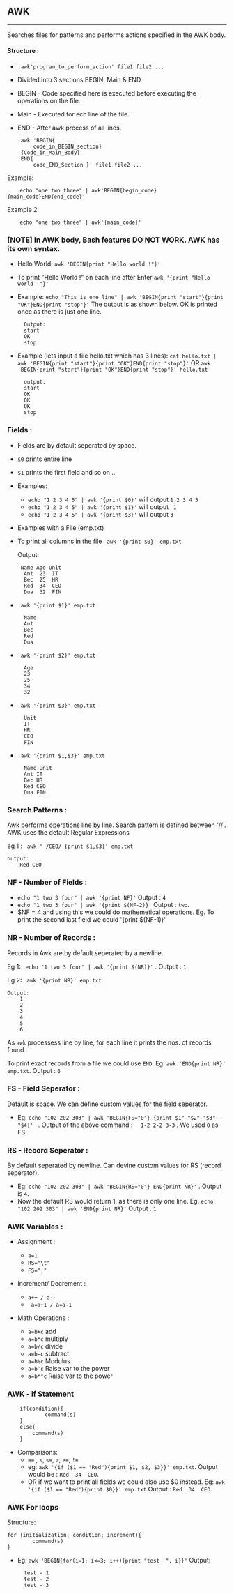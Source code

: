 ## AWK 
------------------------------------------------------

Searches files for patterns and performs actions specified in the AWK body. 

#### Structure :
* ``` awk'program_to_perform_action' file1 file2 ...```
* Divided into 3 sections BEGIN, Main & END
* BEGIN - Code specified here is executed before executing the operations on the file.
* Main - Executed for ech line of the file.
* END - After awk process of all lines.
 
       awk 'BEGIN{
           code_in_BEGIN_section}
       {Code_in_Main_Body}
       END{
           code_END_Section }' file1 file2 ...
         
Example:
        
        echo "one two three" | awk'BEGIN{begin_code}{main_code}END{end_code}'
    
Example 2:

        echo "one two three" | awk'{main_code}'

### [NOTE] In AWK body, Bash features DO NOT WORK. AWK has its own syntax.

* Hello World: ``` awk 'BEGIN{print "Hello world !"}' ```
* To print "Hello World !" on each line after Enter ``` awk '{print "Hello world !"}' ``` 
* Example: ``` echo "This is one line" | awk 'BEGIN{print "start"}{print "OK"}END{print "stop"}' ``` The output is as shown below. OK is printed once as there is just one line.

        Output:
        start
        OK
        stop
      
* Example (lets input a file hello.txt which has 3 lines): ``` cat hello.txt | awk 'BEGIN{print "start"}{print "OK"}END{print "stop"}' ``` OR ```awk 'BEGIN{print "start"}{print "OK"}END{print "stop"}' hello.txt ```

        output:
        start
        OK
        OK
        OK
        stop

### Fields :

* Fields are by default seperated by space.
* ``` $0 ``` prints entire line
* ``` $1 ``` prints the first field and so on ..
* Examples: 
    * ```echo "1 2 3 4 5" | awk '{print $0}'``` will output ``` 1 2 3 4 5 ```
    * ```echo "1 2 3 4 5" | awk '{print $1}'``` will output ``` 1```
    * ```echo "1 2 3 4 5" | awk '{print $3}'``` will output ``` 3 ```   

* Examples with a File (emp.txt)
* To print all columns in the file ``` awk '{print $0}' emp.txt```
    
    Output: 

       Name Age Unit
        Ant  23  IT
        Bec  25  HR
        Red  34  CEO
        Dua  32  FIN
* ``` awk '{print $1}' emp.txt```

        Name
        Ant
        Bec
        Red
        Dua

* ``` awk '{print $2}' emp.txt```

        Age
        23
        25
        34
        32

* ``` awk '{print $3}' emp.txt```

        Unit
        IT
        HR
        CEO
        FIN
* ``` awk '{print $1,$3}' emp.txt```

        Name Unit
        Ant IT
        Bec HR
        Red CEO
        Dua FIN


### Search Patterns : 

Awk performs operations line by line. Search pattern is defined between '//'.
AWK uses the default Regular Expressions

eg 1 :   ``` awk ' /CEO/ {print $1,$3}' emp.txt```

    output:
        Red CEO


### NF - Number of Fields : 

* ``` echo "1 two 3 four" | awk '{print NF}' ``` Output : ``` 4 ```
* ``` echo "1 two 3 four" | awk '{print $(NF-2)}' ``` Output : ```two```. 
* $NF = 4 and using this we could do mathemetical operations. Eg. To print the second last field we could '{print $(NF-1)}'

### NR - Number of Records :

Records in Awk are by default seperated by a newline.

Eg 1: ```  echo "1 two 3 four" | awk '{print $(NR)}' ``` . Output : ```1```

Eg 2:  ``` awk '{print NR}' emp.txt```

    Output:
        1
        2
        3
        4
        5
        6

As ```awk``` processess line by line, for each line it prints the nos. of records found. 

To print exact records from a file we could use ``END``.
Eg: ```awk 'END{print NR}' emp.txt```. Output : ```6```


### FS - Field Seperator :

Default is space. We can define custom values for the field seperator. 

* Eg: ```echo "102 202 303" | awk 'BEGIN{FS="0"} {print $1"-"$2"-"$3"-"$4}' ``` . Output of the above command : ```  1-2 2-2 3-3``` . We used ```0``` as FS.

### RS - Record Seperator :

By default seperated by newline. Can devine custom values for RS (record seperator).

* Eg: ``` echo "102 202 303" | awk 'BEGIN{RS="0"} END{print NR}' ``` . Output is ```4```.
* Now the default RS would return 1. as there is only one line. Eg. ``` echo "102 202 303" | awk 'END{print NR}' ```  Output : ```1```


### AWK Variables :

* Assignment :
    * ``` a=1 ```
    * ``` RS="\t" ```
    * ``` FS=":" ```

* Increment/ Decrement :
    * ``` a++ / a-- ```
    * ``` a=a+1 / a=a-1```

* Math Operations :
    * ``` a=b+c ``` add
    * ``` a=b*c ``` multiply
    * ``` a=b/c ``` divide
    * ``` a=b-c ``` subtract
    * ``` a=b%c ``` Modulus 
    * ``` a=b^c ``` Raise var to the power
    * ``` a=b**c ``` Raise var to the power


### AWK - if Statement

        if(condition){
                command(s)
        }
        else{
            command(s)    
        }

* Comparisons:
  *  ``` == ``` , ``` < ```, ``` <= ```, ``` > ```, ``` >= ```, ``` != ```
  * eg: ``` awk '{if ($1 == "Red"){print $1, $2, $3}}' emp.txt ```. Output would be : ``` Red  34  CEO ```. 
  * OR if we want to print all fields we could also use $0 instead. Eg: ``` awk '{if ($1 == "Red"){print $0}}' emp.txt ``` Output :  ``` Red  34  CEO ```.


### AWK For loops

Structure:
   
    for (initialization; condition; increment){
            command(s)
    }


* Eg: ``` awk 'BEGIN{for(i=1; i<=3; i++){print "test -", i}}' ``` 
Output: 

        test - 1
        test - 2
        test - 3

